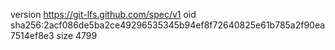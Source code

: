 version https://git-lfs.github.com/spec/v1
oid sha256:2acf086de5ba2ce49296535345b94ef8f72640825e61b785a2f90ea7514ef8e3
size 4799
